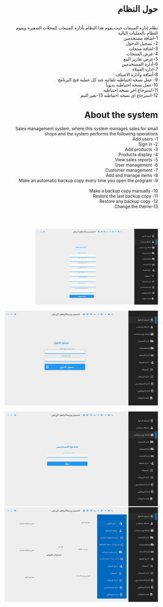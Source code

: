 <body style="direction: rtl; dir=rtl;">
<h1 >
    حول النظام
</h1>
 <br>
    نظام إدارة المبيعات حيث يقوم هذا النظام بأدارة المبيعات للمحلات الصغيرة ويقوم النظام بالعمليات التالية
     <br>
    1-اضافة مستخدمين
     <br>
    2- تسجيل الدخول 
     <br>
    3-اضافة منتجات
     <br>
    4-عرض المنتجات
     <br>
    5-عرض تقارير البيع
     <br>
    6-أدارة المستخدمين
     <br>
    7-ادارة العملاء
     <br>
    8-أضافة وأدارة الاصناف
     <br>
    9- عمل نسخه احتياطيه تلقائيه عند كل عملية فتح البرنامج
     <br>
    10-عمل نسخه احتياطبه يديوياً 
     <br>
    11-استرجاع اخر نسخه احتياطيه 
     <br>
    12-استرجاع اي نسخه احتياطيه
    13-تغير الثيم 
     <br>


<h1 >
   About the system
</h1>

Sales management system, where this system manages sales for small shops and the system performs the following operations
     <br>
     1- Add users
     <br>
     2- Sign in
     <br>
     3- Add products
     <br>
     4- Products display
     <br>
     5- View sales reports
     <br>
     6- User management
     <br>
     7- Customer management
     <br>
     8- Add and manage items
     <br>
     9- Make an automatic backup copy every time you open the program
     <br>
     <br>
     10- Make a backup copy manually
     <br>
     11- Restore the last backup copy
     <br>
     12- Restore any backup copy
     <br>
     13-Change the theme
     <br>
      <br>
       <br>
        <br>
     <div style="Width:80%">
    <img src="Image/1.png"/>
    </div>
     <br>
    <div>
    <img src="Image/2.png"/>
      </div>
       <br>
      <div>
    <img src="./Image/3.png"/>
      </div>
        <div>
    <img src="./Image/4.png"/>
      </div>
    </body>
